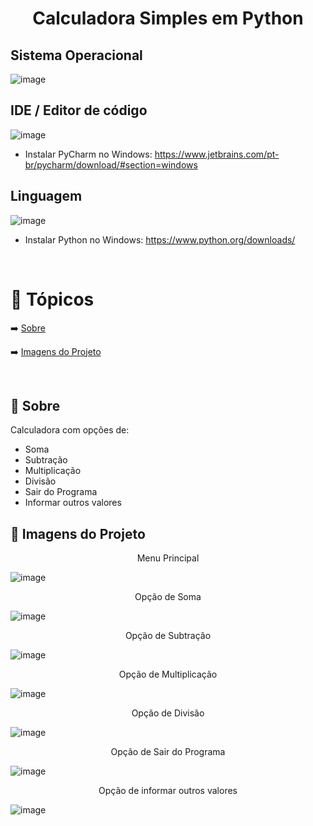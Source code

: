 <h1 align="center">
  <a> Calculadora Simples em Python </a>
</h1>




<h2>Sistema Operacional</h2>

![image](https://user-images.githubusercontent.com/37275221/125127956-b2f42c80-e0d3-11eb-9d38-619abc7148ce.png) 


<h2>IDE / Editor de código </h2>

![image](https://user-images.githubusercontent.com/37275221/127346661-b2b51a03-8e4c-4788-a691-7554cf58948f.png)

- Instalar PyCharm no Windows: https://www.jetbrains.com/pt-br/pycharm/download/#section=windows

<h2> Linguagem </h2>

![image](https://user-images.githubusercontent.com/37275221/127339559-86d42197-0534-49ea-8325-613108cce4f2.png)

- Instalar Python no Windows: https://www.python.org/downloads/ 

<br>


🏁 Tópicos
=================
 <!--ts-->
  ➡️ [Sobre](#Sobre)
  
  ➡️ [Imagens do Projeto](#ImgDoProj)

<br>



<h2> 🔵 Sobre </h2>

Calculadora com opções de:

- Soma
- Subtração
- Multiplicação
- Divisão
- Sair do Programa
- Informar outros valores

<h2> 🔵 Imagens do Projeto</h2>

<p align="center">Menu Principal</center></p>  
  
  ![image](https://user-images.githubusercontent.com/37275221/127549425-44cd87d2-1771-4ffc-b9db-4bd04133ff7e.png)


<p align="center">Opção de Soma</center></p>

![image](https://user-images.githubusercontent.com/37275221/127549571-30f1cace-4a5f-4853-a2f1-eeec97d634e1.png)


<p align="center">Opção de Subtração </center></p>

![image](https://user-images.githubusercontent.com/37275221/127549947-76f98fe5-f75a-440a-bab8-cd0c871123f0.png)


<p align="center">Opção de Multiplicação </center></p>

![image](https://user-images.githubusercontent.com/37275221/127550004-f26e4476-1432-4b7a-95af-4d1c6a96dbaf.png)


<p align="center">Opção de Divisão </center></p>

![image](https://user-images.githubusercontent.com/37275221/127550075-49690b2b-cf20-4e58-b22b-e9217387408f.png)


<p align="center">Opção de Sair do Programa </center></p>

![image](https://user-images.githubusercontent.com/37275221/127550184-05b8fbe2-8449-4d42-87d9-e97b2fb07c33.png)


<p align="center">Opção de informar outros valores </center></p>

![image](https://user-images.githubusercontent.com/37275221/127550305-851255d5-2c54-4a81-a6ef-0aaa6c2bb6eb.png)







